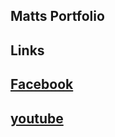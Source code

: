 ## Matts Portfolio
## Links
## [Facebook](https://en-gb.facebook.com/)
## [youtube](https://www.youtube.com/)

